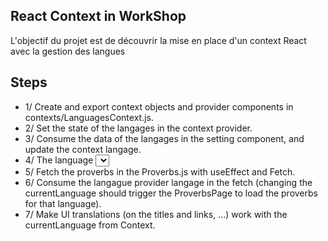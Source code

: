 ## React Context in WorkShop
L'objectif du projet est de découvrir la mise en place d'un context React avec la gestion des langues

## Steps
- 1/ Create and export context objects and provider components in contexts/LanguagesContext.js.
- 2/ Set the state of the langages in the context provider.
- 3/ Consume the data of the langages in the setting component, and update the context langage.
- 4/ The language <select /> should have the currentLanguage selected by default (defaultValue).
- 5/ Fetch the proverbs in the Proverbs.js with useEffect and Fetch.
- 6/ Consume the langague provider langage in the fetch (changing the currentLanguage should trigger the ProverbsPage to load the proverbs for that language).
- 7/ Make UI translations (on the titles and links, ...) work with the currentLanguage from Context.

